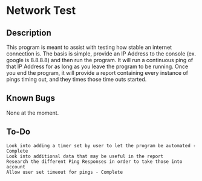 # Network Test
## Description
This program is meant to assist with testing how stable an internet connection is. The basis is simple, provide an IP Address to the console (ex. google is 8.8.8.8) and then run the program.
It will run a continuous ping of that IP Address for as long as you leave the program to be running. Once you end the program, it will provide a report containing every instance of pings timing out, and they times those time outs started.

## Known Bugs
None at the moment.

## To-Do
	Look into adding a timer set by user to let the program be automated - Complete
	Look into additional data that may be useful in the report
	Research the different Ping Responses in order to take those into account
	Allow user set timeout for pings - Complete
